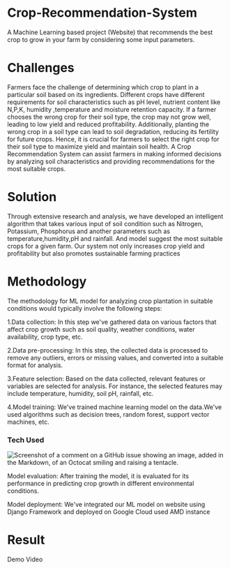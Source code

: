 # Crop-Recommendation-System
A Machine Learning based project (Website) that recommends the best crop to grow in your farm by considering some input parameters.


# Challenges

Farmers face the challenge of determining which crop to plant in a particular soil based on its ingredients. Different crops have different requirements for soil characteristics such as pH level, nutrient content like N,P,K, humidity ,temperature and moisture retention capacity. 
If a farmer chooses the wrong crop for their soil type, the crop may not grow well, leading to low yield and reduced profitability. Additionally, planting the wrong crop in a soil type can lead to soil degradation, reducing its fertility for future crops. Hence, it is crucial for farmers to select the right crop for their soil type to maximize yield and maintain soil health. 
A Crop Recommendation System can assist farmers in making informed decisions by analyzing soil characteristics and providing recommendations for the most suitable crops.

# Solution

Through extensive research and analysis, we have developed an intelligent algorithm that takes various input of soil condition such as Nitrogen, Potassium, Phosphorus and another parameters such as temperature,humidity,pH and rainfall. And model suggest the most suitable crops for a given farm. Our system not only increases crop yield and profitability but also promotes sustainable farming practices

# Methodology
The methodology for   ML model for analyzing crop plantation in suitable conditions would typically involve the following steps:

1.Data collection: In this step we've gathered data on various factors that affect crop growth such as soil quality, weather conditions, water availability, crop type, etc.

2.Data pre-processing: In this step, the collected data is processed to remove any      outliers, errors or missing values, and converted into a suitable format for analysis.

3.Feature selection: Based on the data collected, relevant features or variables are selected for analysis. For instance, the selected features may include temperature, humidity, soil pH, rainfall, etc.

4.Model training: We've trained machine learning model  on the data.We've used  algorithms  such as decision trees, random forest, support vector machines, etc.

### Tech Used
![Screenshot of a comment on a GitHub issue showing an image, added in the Markdown, of an Octocat smiling and raising a tentacle.](https://www.google.com/search?q=django+framework+django+logo&tbm=isch&ved=2ahUKEwicv7q3_bD-AhWixXMBHReaBrQQ2-cCegQIABAA&oq=django+fr&gs_lcp=CgNpbWcQARgBMgsIABCABBCxAxCDATIFCAAQgAQyBQgAEIAEMgUIABCABDIFCAAQgAQyBQgAEIAEMgUIABCABDIFCAAQgAQyBQgAEIAEMgUIABCABDoECCMQJzoKCAAQigUQsQMQQzoHCAAQigUQQzoNCAAQigUQsQMQgwEQQ1D_BVjdEmDvIWgAcAB4AIAB-QKIAb4HkgEHMC4xLjIuMZgBAKABAaoBC2d3cy13aXotaW1nwAEB&sclient=img&ei=AUQ9ZNy6GaKLz7sPl7SaoAs&bih=625&biw=1366#imgrc=WYta0i2vWH13iM)



Model evaluation: After training the model, it is evaluated for its performance in predicting crop growth in different environmental conditions.

Model deployment: We've integrated our ML model  on website using Django Framework and deployed on Google Cloud used AMD instance

# Result 
Demo Video



